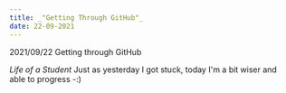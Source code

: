 ```yaml
---
title: _"Getting Through GitHub"_
date: 22-09-2021
---
```


2021/09/22 Getting through GitHub

_Life of a Student_
Just as yesterday I got stuck, today I'm a bit wiser and able to progress -:)
